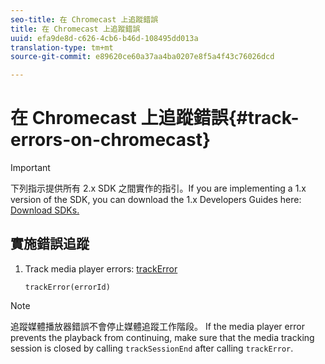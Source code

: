 ```yaml
---
seo-title: 在 Chromecast 上追蹤錯誤
title: 在 Chromecast 上追蹤錯誤
uuid: efa9de8d-c626-4cb6-b46d-108495dd013a
translation-type: tm+mt
source-git-commit: e89620ce60a37aa4ba0207e8f5a4f43c76026dcd

---
```



# 在 Chromecast 上追蹤錯誤{#track-errors-on-chromecast}

>[!IMPORTANT]
>
>下列指示提供所有 2.x SDK 之間實作的指引。If you are implementing a 1.x version of the SDK, you can download the 1.x Developers Guides here: [Download SDKs.](/help/sdk-implement/download-sdks.md)

## 實施錯誤追蹤

1. Track media player errors: [trackError](https://adobe-marketing-cloud.github.io/media-sdks/reference/chromecast/ADBMobile.media.html#.trackError)

   ```
   trackError(errorId)
   ```

>[!NOTE]
>
>追蹤媒體播放器錯誤不會停止媒體追蹤工作階段。 If the media player error prevents the playback from continuing, make sure that the media tracking session is closed by calling `trackSessionEnd` after calling `trackError`.


